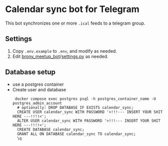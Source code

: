 # Calendar sync bot for Telegram

This bot synchronizes one or more `.ical` feeds to a telegram group.

## Settings

1. Copy `.env.example` to `.env`, and modify as needed.
2. Edit [brony_meetup_bot](brony_meetup_bot)/[settings.py](brony_meetup_bot/settings.py) as needed.


## Database setup
- use a postgres container
- Create user and database
  ```shell
   docker compose exec postgres psql -h postgres_container_name -U postgres_admin_account
    # optionally: DROP DATABASE IF EXISTS calendar_sync;
    CREATE USER calendar_sync WITH PASSWORD '>!!!--- INSERT YOUR SHIT HERE ---!!!!<';
    ALTER USER calendar_sync WITH PASSWORD '>!!!--- INSERT YOUR SHIT HERE ---!!!!<';
    CREATE DATABASE calendar_sync;
    GRANT ALL ON DATABASE calendar_sync TO calendar_sync;
    \q
   ```
